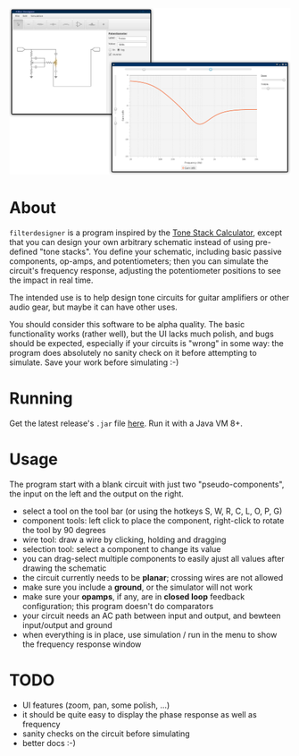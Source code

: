 ![filterdesigner](/doc/screenshot.png?raw=true "filterdesigner")

About
=====

`filterdesigner` is a program inspired by the [Tone Stack Calculator](http://www.duncanamps.com/tsc/), except that you can design your own arbitrary schematic instead of using pre-defined "tone stacks". You define your schematic, including basic passive components, op-amps, and potentiometers; then you can simulate the circuit's frequency response, adjusting the potentiometer positions to see the impact in real time.

The intended use is to help design tone circuits for guitar amplifiers or other audio gear, but maybe it can have other uses.

You should consider this software to be alpha quality. The basic functionality works (rather well), but the UI lacks much polish, and bugs should be expected, especially if your circuits is "wrong" in some way: the program does absolutely no sanity check on it before attempting to simulate. Save your work before simulating :-)

Running
=======

Get the latest release's `.jar` file [here](https://github.com/alesuiss/filterdesigner/releases). Run it with a Java VM 8+.

Usage
=====

The program start with a blank circuit with just two "pseudo-components", the input on the left and the output on the right.
- select a tool on the tool bar (or using the hotkeys S, W, R, C, L, O, P, G)
- component tools: left click to place the component, right-click to rotate the tool by 90 degrees
- wire tool: draw a wire by clicking, holding and dragging
- selection tool: select a component to change its value
- you can drag-select multiple components to easily ajust all values after drawing the schematic
- the circuit currently needs to be **planar**; crossing wires are not allowed
- make sure you include a **ground**, or the simulator will not work
- make sure your **opamps**, if any, are in **closed loop** feedback configuration; this program doesn't do comparators
- your circuit needs an AC path between input and output, and bewteen input/output and ground
- when everything is in place, use simulation / run in the menu to show the frequency response window

TODO
====

- UI features (zoom, pan, some polish, ...)
- it should be quite easy to display the phase response as well as frequency
- sanity checks on the circuit before simulating
- better docs :-)
